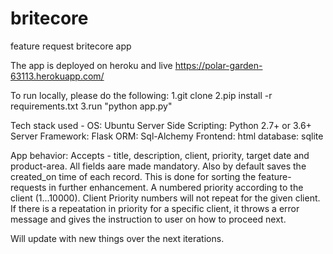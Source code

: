# britecore
feature request britecore app

The app is deployed on heroku and live https://polar-garden-63113.herokuapp.com/

To run locally, please do the following:
1.git clone
2.pip install -r requirements.txt
3.run "python app.py"

Tech stack used -
OS: Ubuntu
Server Side Scripting: Python 2.7+ or 3.6+
Server Framework: Flask
ORM: Sql-Alchemy
Frontend: html
database: sqlite

App behavior:
Accepts - title, description, client, priority, target date and product-area. All fields aare made mandatory.
Also by default saves the created_on time of each record. This is done for sorting the feature-requests in further enhancement.
A numbered priority according to the client (1...10000). Client Priority numbers will not repeat for the given client.
If there is a repeatation in priority for a specific client, it throws a error message and gives the instruction to user on how to proceed next.

Will update with new things over the next iterations.

